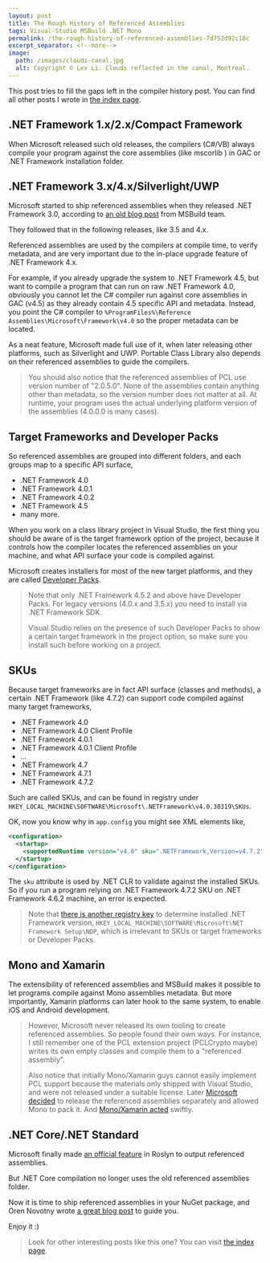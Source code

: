 ```yaml
---
layout: post
title: The Rough History of Referenced Assemblies
tags: Visual-Studio MSBuild .NET Mono
permalink: /the-rough-history-of-referenced-assemblies-7d752d92c18c
excerpt_separator: <!--more-->
image:
  path: /images/clouds-canal.jpg
  alt: Copyright © Lex Li. Clouds reflected in the canal, Montreal.
---
```


This post tries to fill the gaps left in the compiler history post. You can find all other posts I wrote in [the index page](/all-in-one-for-the-legends-of-net-materials-43c374a01433).
<!--more-->

## .NET Framework 1.x/2.x/Compact Framework

When Microsoft released such old releases, the compilers (C#/VB) always compile your program against the core assemblies (like mscorlib ) in GAC or .NET Framework installation folder.

## .NET Framework 3.x/4.x/Silverlight/UWP

Microsoft started to ship referenced assemblies when they released .NET Framework 3.0, according to [an old blog post](https://blogs.msdn.microsoft.com/msbuild/2007/04/12/new-reference-assemblies-location/) from MSBuild team.

They followed that in the following releases, like 3.5 and 4.x.

Referenced assemblies are used by the compilers at compile time, to verify metadata, and are very important due to the in-place upgrade feature of .NET Framework 4.x.

For example, if you already upgrade the system to .NET Framework 4.5, but want to compile a program that can run on raw .NET Framework 4.0, obviously you cannot let the C# compiler run against core assemblies in GAC (v4.5) as they already contain 4.5 specific API and metadata. Instead, you point the C# compiler to `%ProgramFiles%\Reference Assemblies\Microsoft\Framework\v4.0` so the proper metadata can be located.

As a neat feature, Microsoft made full use of it, when later releasing other platforms, such as Silverlight and UWP. Portable Class Library also depends on their referenced assemblies to guide the compilers.

> You should also notice that the referenced assemblies of PCL use version number of "2.0.5.0". None of the assemblies contain anything other than metadata, so the version number does not matter at all. At runtime, your program uses the actual underlying platform version of the assemblies (4.0.0.0 is many cases).

## Target Frameworks and Developer Packs

So referenced assemblies are grouped into different folders, and each groups map to a specific API surface,

* .NET Framework 4.0
* .NET Framework 4.0.1
* .NET Framework 4.0.2
* .NET Framework 4.5
* many more.

When you work on a class library project in Visual Studio, the first thing you should be aware of is the target framework option of the project, because it controls how the compiler locates the referenced assemblies on your machine, and what API surface your code is compiled against.

Microsoft creates installers for most of the new target platforms, and they are called [Developer Packs](https://www.microsoft.com/net/download/visual-studio-sdks).

> Note that only .NET Framework 4.5.2 and above have Developer Packs. For legacy versions (4.0.x and 3.5.x) you need to install via .NET Framework SDK.
>
> Visual Studio relies on the presence of such Developer Packs to show a certain target framework in the project option, so make sure you install such before working on a project.

## SKUs
Because target frameworks are in fact API surface (classes and methods), a certain .NET Framework (like 4.7.2) can support code compiled against many target frameworks,

* .NET Framework 4.0
* .NET Framework 4.0 Client Profile
* .NET Framework 4.0.1
* .NET Framework 4.0.1 Client Profile
* …
* .NET Framework 4.7
* .NET Framework 4.7.1
* .NET Framework 4.7.2

Such are called SKUs, and can be found in registry under `HKEY_LOCAL_MACHINE\SOFTWARE\Microsoft\.NETFramework\v4.0.30319\SKUs`.

OK, now you know why in `app.config` you might see XML elements like,

``` xml
<configuration>
  <startup> 
    <supportedRuntime version="v4.0" sku=".NETFramework,Version=v4.7.2" />
  </startup>
</configuration>
```

The `sku` attribute is used by .NET CLR to validate against the installed SKUs. So if you run a program relying on .NET Framework 4.7.2 SKU on .NET Framework 4.6.2 machine, an error is expected.

> Note that [there is another registry key](https://docs.microsoft.com/dotnet/framework/migration-guide/how-to-determine-which-versions-are-installed) to determine installed .NET Framework version, `HKEY_LOCAL_MACHINE\SOFTWARE\Microsoft\NET Framework Setup\NDP`, which is irrelevant to SKUs or target frameworks or Developer Packs.

## Mono and Xamarin

The extensibility of referenced assemblies and MSBuild makes it possible to let programs compile against Mono assemblies metadata. But more importantly, Xamarin platforms can later hook to the same system, to enable iOS and Android development.

> However, Microsoft never released its own tooling to create referenced assemblies. So people found their own ways. For instance, I still remember one of the PCL extension project (PCLCrypto maybe) writes its own empty classes and compile them to a "referenced assembly".
>
> Also notice that initially Mono/Xamarin guys cannot easily implement PCL support because the materials only shipped with Visual Studio, and were not released under a suitable license. Later [Microsoft decided](https://blogs.msdn.microsoft.com/dotnet/2013/10/14/portable-class-library-pcl-now-available-on-all-platforms/) to release the referenced assemblies separately and allowed Mono to pack it. And [Mono/Xamarin acted](https://blog.xamarin.com/microsofts-pcl-reference-assemblies/) swiftly.

## .NET Core/.NET Standard

Microsoft finally made [an official feature](https://github.com/dotnet/roslyn/issues/2184) in Roslyn to output referenced assemblies.

But .NET Core compilation no longer uses the old referenced assemblies folder.

Now it is time to ship referenced assemblies in your NuGet package, and Oren Novotny wrote [a great blog post](https://oren.codes/2018/07/09/create-and-pack-reference-assemblies-made-easy/) to guide you.

Enjoy it :)

> Look for other interesting posts like this one? You can visit [the index page](/all-in-one-for-the-legends-of-net-materials-43c374a01433).
